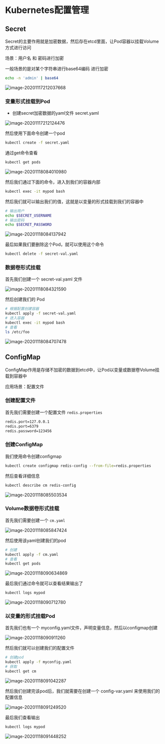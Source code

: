 # Kubernetes配置管理

## Secret

Secret的主要作用就是加密数据，然后存在etcd里面，让Pod容器以挂载Volume方式进行访问

场景：用户名 和 密码进行加密

一般场景的是对某个字符串进行base64编码 进行加密

```bash
echo -n 'admin' | base64
```

![image-20201117212037668](https://cdn.losey.top/blog/image-20201117212037668.png)

### 变量形式挂载到Pod

- 创建secret加密数据的yaml文件    secret.yaml

![image-20201117212124476](https://cdn.losey.top/blog/image-20201117212124476.png)

然后使用下面命令创建一个pod

```bash
kubectl create -f secret.yaml
```

通过get命令查看

```bash
kubectl get pods
```

![image-20201118084010980](https://cdn.losey.top/blog/image-20201118084010980.png)

然后我们通过下面的命令，进入到我们的容器内部

```bash
kubectl exec -it mypod bash
```

然后我们就可以输出我们的值，这就是以变量的形式挂载到我们的容器中

```bash
# 输出用户
echo $SECRET_USERNAME
# 输出密码
echo $SECRET_PASSWORD
```

![image-20201118084137942](https://cdn.losey.top/blog/image-20201118084137942.png)

最后如果我们要删除这个Pod，就可以使用这个命令

```bash
kubectl delete -f secret-val.yaml
```

### 数据卷形式挂载

首先我们创建一个 secret-val.yaml 文件

![image-20201118084321590](https://cdn.losey.top/blog/image-20201118084321590.png)

然后创建我们的 Pod

```bash
# 根据配置创建容器
kubectl apply -f secret-val.yaml
# 进入容器
kubectl exec -it mypod bash
# 查看
ls /etc/foo
```

![image-20201118084707478](https://cdn.losey.top/blog/image-20201118084707478.png)

## ConfigMap

ConfigMap作用是存储不加密的数据到etcd中，让Pod以变量或数据卷Volume挂载到容器中

应用场景：配置文件

### 创建配置文件

首先我们需要创建一个配置文件 `redis.properties`

```bash
redis.port=127.0.0.1
redis.port=6379
redis.password=123456
```

### 创建ConfigMap

我们使用命令创建configmap

```bash
kubectl create configmap redis-config --from-file=redis.properties
```

然后查看详细信息

```bash
kubectl describe cm redis-config
```

![image-20201118085503534](https://cdn.losey.top/blog/image-20201118085503534.png)

### Volume数据卷形式挂载

首先我们需要创建一个 `cm.yaml`

![image-20201118085847424](https://cdn.losey.top/blog/image-20201118085847424.png)

然后使用该yaml创建我们的pod

```bash
# 创建
kubectl apply -f cm.yaml
# 查看
kubectl get pods
```

![image-20201118090634869](https://cdn.losey.top/blog/image-20201118090634869.png)

最后我们通过命令就可以查看结果输出了

```bash
kubectl logs mypod
```

![image-20201118090712780](https://cdn.losey.top/blog/image-20201118090712780.png)

### 以变量的形式挂载Pod

首先我们也有一个 myconfig.yaml文件，声明变量信息，然后以configmap创建

![image-20201118090911260](https://cdn.losey.top/blog/image-20201118090911260.png)

然后我们就可以创建我们的配置文件

```bash
# 创建pod
kubectl apply -f myconfig.yaml
# 获取
kubectl get cm
```

![image-20201118091042287](https://cdn.losey.top/blog/image-20201118091042287.png)

然后我们创建完该pod后，我们就需要在创建一个  config-var.yaml 来使用我们的配置信息

![image-20201118091249520](https://cdn.losey.top/blog/image-20201118091249520.png)

最后我们查看输出

```bash
kubectl logs mypod
```

![image-20201118091448252](https://cdn.losey.top/blog/image-20201118091448252.png)